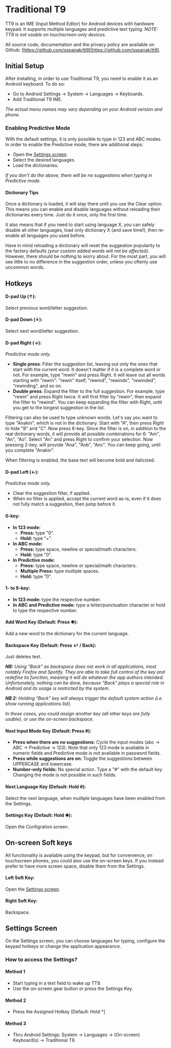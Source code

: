 # Traditional T9
TT9 is an IME (Input Method Editor) for Android devices with hardware keypad. It supports multiple languages and predictive text typing. _NOTE: TT9 is not usable on touchscreen-only devices._

All source code, documentation and the privacy policy are available on Github: [https://github.com/sspanak/tt9](https://github.com/sspanak/tt9).

## Initial Setup
After installing, in order to use Traditional T9, you need to enable it as an Android keyboard. To do so:

- Go to Android Settings → System → Languages → Keyboards.
- Add Traditional T9 IME.

_The actual menu names may vary depending on your Android version and phone._

### Enabling Predictive Mode
With the default settings, it is only possible to type in 123 and ABC modes. In order to enable the Predictive mode, there are additional steps:

- Open the [Settings screen](#settings-screen).
- Select the desired languages.
- Load the dictionaries.

_If you don't do the above, there will be no suggestions when typing in Predictive mode._

#### Dictionary Tips
Once a dictionary is loaded, it will stay there until you use the Clear option. This means you can enable and disable languages without reloading their dictionaries every time. Just do it once, only the first time.

It also means that if you need to start using language X, you can safely disable all other languages, load only dictionary X (and save time!), then re-enable all languages you used before.

Have in mind reloading a dictionary will reset the suggestion popularity to the factory defaults _(your custom added words will not be affected)_. However, there should be nothing to worry about. For the most part, you will see little to no difference in the suggestion order, unless you oftenly use uncommon words.

## Hotkeys

#### D-pad Up (↑):
Select previous word/letter suggestion.

#### D-pad Down (↓):
Select next word/letter suggestion.

#### D-pad Right (→):
_Predictive mode only._

- **Single press**: Filter the suggestion list, leaving out only the ones that start with the current word. It doesn't matter if it is a complete word or not. For example, type "rewin" and press Right. It will leave out all words starting with "rewin": "rewin" itself, "rewind", "rewinds", "rewinded", "rewinding", and so on.
- **Double press**: Expand the filter to the full suggestion. For example, type "rewin" and press Right twice. It will first filter by "rewin", then expand the filter to "rewind". You can keep expanding the filter with Right, until you get to the longest suggestion in the list.

Filtering can also be used to type unknown words. Let's say you want to type "Anakin", which is not in the dictionary. Start with "A", then press Right to hide "B" and "C". Now press 6-key. Since the filter is on, in addition to the real dictionary words, it will provide all possible combinations for 6: "Am", "An", "Ao". Select "An" and press Right to confirm your selection. Now pressing 2-key, will provide "Ana", "Anb", "Anc". You can keep going, until you complete "Anakin".

When filtering is enabled, the base text will become bold and italicized.

#### D-pad Left (←):
_Predictive mode only._

- Clear the suggestion filter, if applied.
- When no filter is applied, accept the current word as-is, even if it does not fully match a suggestion, then jump before it.

#### 0-key:
- **In 123 mode:**
  - **Press:** type "0".
  - **Hold:** type "+".
- **In ABC mode:**
  - **Press:** type space, newline or special/math characters.
  - **Hold:** type "0".
- **In Predictive mode:**
  - **Press:** type space, newline or special/math characters.
  - **Multiple Press:** type multiple spaces.
  - **Hold:** type "0".

#### 1- to 9-key:
- **In 123 mode:** type the respective number.
- **In ABC and Predictive mode:** type a letter/punctuation character or hold to type the respective number.

#### Add Word Key (Default: Press ✱):
Add a new word to the dictionary for the current language.

#### Backspace Key (Default: Press ↩ / Back):
Just deletes text.

_**NB:** Using "Back" as backspace does not work in all applications, most notably Firefox and Spotify. They are able to take full control of the key and redefine its function, meaning it will do whatever the app authors intended. Unfortunately, nothing can be done, because "Back" plays a special role in Android and its usage is restricted by the system._

_**NB 2:** Holding "Back" key will always trigger the default system action (i.e. show running applications list)._

_In these cases, you could assign another key (all other keys are fully usable), or use the on-screen backspace._

#### Next Input Mode Key (Default: Press #):
- **Press when there are no suggestions:** Cycle the input modes (abc → ABC → Predictive → 123). Note that only 123 mode is available in numeric fields and Predictive mode is not available in password fields.
- **Press while suggestions are on:** Toggle the suggestions between UPPERCASE and lowercase.
- **Number-only fields:** No special action. Type a "#" with the default key. Changing the mode is not possible in such fields.

#### Next Language Key (Default: Hold #):
Select the next language, when mulitple languages have been enabled from the Settings.

#### Settings Key (Default: Hold ✱):
Open the Configration screen.

## On-screen Soft keys
All functionality is available using the keypad, but for convenience, on touchscreen phones, you could also use the on-screen keys. If you instead prefer to have more screen space, disable them from the Settings.

#### Left Soft Key:
Open the [Settings screen](#settings-screen).

#### Right Soft Key:
Backspace.

## Settings Screen
On the Settings screen, you can choose languages for typing, configure the keypad hotkeys or change the application appearance.

### How to access the Settings?

#### Method 1
- Start typing in a text field to wake up TT9.
- Use the on-screen gear button or press the Settings Key.

#### Method 2
- Press the Assigned Hotkey [Default: Hold *]

#### Method 3
- Thru Android Settings: System -> Languages -> (On-screen) Keyboard(s) -> Traditional T9.

